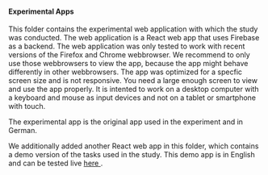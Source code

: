 <h4>Experimental Apps</h4>

This folder contains the experimental web application with which the study was conducted. The web application is a React web app that uses Firebase as a backend. The web application was only tested to work with recent versions of the Firefox and Chrome webbrowser. We recommend to only use those webbrowsers to view the app, because the app might behave differently in other webbrowsers. The app was optimized for a specfic screen size and is not responsive. You need a large enough screen to view and use the app properly. It is intented to work on a desktop computer with a keyboard and mouse as input devices and not on a tablet or smartphone with touch.

The experimental app is the original app used in the experiment and in German.

We additionally added another React web app in this folder, which contains a demo version of the tasks used in the study. This demo app is in English and can be tested live <a href="https://task-demo-app.web.app/"> here </a>.
